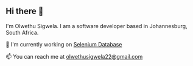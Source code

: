 ## Hi there 👋

I'm Olwethu Sigwela. I am a software developer based in Johannesburg, South Africa.

🚀 I'm currently working on [Selenium Database](www.seleniumdatabase.co.za)

📫 You can reach me at olwethusigwela22@gmail.com

<!--
**olwethu-sigwela/olwethu-sigwela** is a ✨ _special_ ✨ repository because its `README.md` (this file) appears on your GitHub profile.

Here are some ideas to get you started:

- 🔭 I’m currently working on ...
- 🌱 I’m currently learning ...
- 👯 I’m looking to collaborate on ...
- 🤔 I’m looking for help with ...
- 💬 Ask me about ...
- 📫 How to reach me: ...
- 😄 Pronouns: ...
- ⚡ Fun fact: ...
-->
